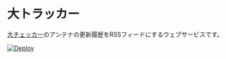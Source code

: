 # 大トラッカー

[大チェッカー](https://daichkr.hatelabo.jp/)のアンテナの更新履歴をRSSフィードにするウェブサービスです。

[![Deploy](https://www.herokucdn.com/deploy/button.svg)](https://heroku.com/deploy)
